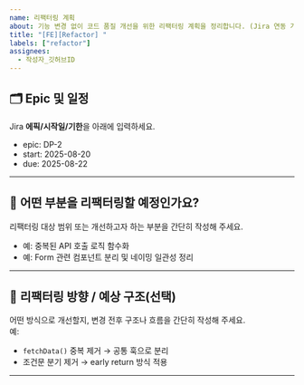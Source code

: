 ```yaml
---
name: 리팩터링 계획
about: 기능 변경 없이 코드 품질 개선을 위한 리팩터링 계획을 정리합니다. (Jira 연동 가능)
title: "[FE][Refactor] "
labels: ["refactor"]
assignees: 
  - 작성자_깃허브ID
---
```


## 🗂️ Epic 및 일정
Jira **에픽/시작일/기한**을 아래에 입력하세요.

- epic: DP-2
- start: 2025-08-20
- due: 2025-08-22

---

## 🧠 어떤 부분을 리팩터링할 예정인가요?
리팩터링 대상 범위 또는 개선하고자 하는 부분을 간단히 작성해 주세요.
- 예: 중복된 API 호출 로직 함수화
- 예: Form 관련 컴포넌트 분리 및 네이밍 일관성 정리

---

## 🔄 리팩터링 방향 / 예상 구조(선택)
어떤 방식으로 개선할지, 변경 전후 구조나 흐름을 간단히 작성해 주세요.  
예:
- `fetchData()` 중복 제거 → 공통 훅으로 분리
- 조건문 분기 제거 → early return 방식 적용

---
